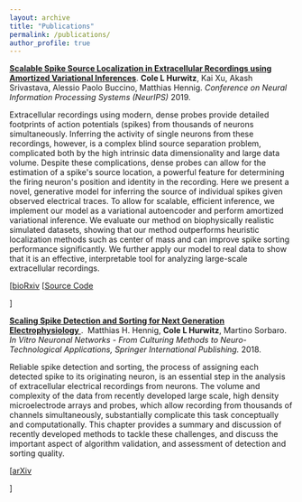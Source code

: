 ```yaml
---
layout: archive
title: "Publications"
permalink: /publications/
author_profile: true
---
```


<p>
<a href="https://arxiv.org/abs/1905.12375"><b>Scalable Spike Source Localization in Extracellular Recordings using Amortized Variational Inferences</b></a>.&nbsp;<b>Cole L Hurwitz</b>, Kai Xu, Akash Srivastava, Alessio Paolo Buccino, Matthias Hennig. <i>Conference on Neural Information Processing Systems (NeurIPS)</i>  2019.
</p>

Extracellular recordings using modern, dense probes provide detailed footprints of action potentials (spikes) from thousands of neurons simultaneously. Inferring the activity of single neurons from these recordings, however, is a complex blind source separation problem, complicated both by the high intrinsic data dimensionality and large data volume. Despite these complications, dense probes can allow for the estimation of a spike's source location, a powerful feature for determining the firing neuron's position and identity in the recording. Here we present a novel, generative model for inferring the source of individual spikes given observed electrical traces. To allow for scalable, efficient inference, we implement our model as a variational autoencoder and perform amortized variational inference. We evaluate our method on biophysically realistic simulated datasets, showing that our method outperforms heuristic localization methods such as center of mass and can improve spike sorting performance significantly. We further apply our model to real data to show that it is an effective, interpretable tool for analyzing large-scale extracellular recordings.

<p>
   [<a href="https://www.biorxiv.org/content/10.1101/656389v1">bioRxiv</a>
   [<a href="https://github.com/colehurwitz/vae_spike_localization">Source Code</a>

 ]
</p>

<p>
<a href="https://arxiv.org/abs/1809.01051"><b>Scaling Spike Detection and Sorting for Next Generation Electrophysiology
</b></a>.&nbsp; Matthias H. Hennig, <b>Cole L Hurwitz</b>, Martino Sorbaro. <i> In Vitro Neuronal Networks - From Culturing Methods to Neuro-Technological Applications, Springer International Publishing.</i> 2018.
</p>

Reliable spike detection and sorting, the process of assigning each detected spike to its originating neuron, is an essential step in the analysis of extracellular electrical recordings from neurons. The volume and complexity of the data from recently developed large scale, high density microelectrode arrays and probes, which allow recording from thousands of channels simultaneously, substantially complicate this task conceptually and computationally. This chapter provides a summary and discussion of recently developed methods to tackle these challenges, and discuss the important aspect of algorithm validation, and assessment of detection and sorting quality.
<p>
   [<a href="https://arxiv.org/abs/1809.01051">arXiv</a>

 ]
</p>
